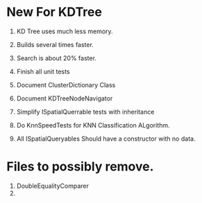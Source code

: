 ﻿# New For KDTree
1. KD Tree uses much less memory.
2. Builds several times faster.
3. Search is about 20% faster.


1. Finish all unit tests
2. Document ClusterDictionary Class
3. Document KDTreeNodeNavigator
4. Simplify ISpatialQuerrable tests with inheritance
5. Do KnnSpeedTests for KNN Classification ALgorithm.
6. All ISpatialQueryables Should have a constructor with no data.


# Files to possibly remove.
1. DoubleEqualityComparer
2.